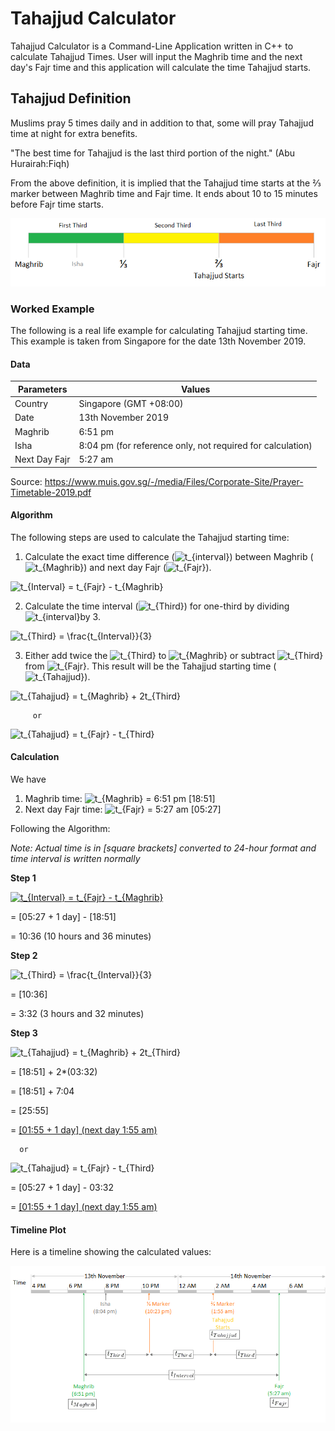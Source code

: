# Tahajjud Calculator
Tahajjud Calculator is a Command-Line Application written in C++ to calculate Tahajjud Times. User will input the Maghrib time and the next day's Fajr time and this application will calculate the time Tahajjud starts. 

## Tahajjud Definition

Muslims pray 5 times daily and in addition to that, some will pray Tahajjud time at night for extra benefits. 

"The best time for Tahajjud is the last third portion of the night." (Abu Hurairah:Fiqh)

From the above definition, it is implied that the Tahajjud time starts at the ⅔ marker between Maghrib time and Fajr time. It ends about 10 to 15 minutes before Fajr time starts. 


![](/DefinitionTimeline.png)



### Worked Example 

The following is a real life example for calculating Tahajjud starting time. This example is taken from Singapore for the date 13th November 2019. 

#### Data 

| Parameters    | Values                                                     |
| ------------- | ---------------------------------------------------------- |
| Country       | Singapore (GMT +08:00)                                     |
| Date          | 13th November 2019                                         |
| Maghrib       | 6:51 pm                                                    |
| Isha          | 8:04 pm (for reference only, not required for calculation) |
| Next Day Fajr | 5:27 am                                                    |

Source: https://www.muis.gov.sg/-/media/Files/Corporate-Site/Prayer-Timetable-2019.pdf



#### Algorithm 

The following steps are used to calculate the Tahajjud starting time: 

1. Calculate the exact time difference (<img src="https://latex.codecogs.com/gif.latex?t_{interval}" title="t_{interval}" />) between Maghrib (<img src="https://latex.codecogs.com/gif.latex?t_{Maghrib}" title="t_{Maghrib}" />) and next day Fajr (<img src="https://latex.codecogs.com/gif.latex?t_{Fajr}" title="t_{Fajr}" />). 

<img src="https://latex.codecogs.com/gif.latex?t_{Interval}&space;=&space;t_{Fajr}&space;-&space;t_{Maghrib}" title="t_{Interval} = t_{Fajr} - t_{Maghrib}" />

2. Calculate the time interval (<img src="https://latex.codecogs.com/gif.latex?t_{Third}" title="t_{Third}" />) for one-third by dividing <img src="https://latex.codecogs.com/gif.latex?t_{interval}" title="t_{interval}" />by 3. 
   
<img src="https://latex.codecogs.com/gif.latex?t_{Third}&space;=&space;\frac{t_{Interval}}{3}" title="t_{Third} = \frac{t_{Interval}}{3}" />

3. Either add twice the <img src="https://latex.codecogs.com/gif.latex?t_{Third}" title="t_{Third}" /> to <img src="https://latex.codecogs.com/gif.latex?t_{Maghrib}" title="t_{Maghrib}" /> or subtract <img src="https://latex.codecogs.com/gif.latex?t_{Third}" title="t_{Third}" /> from <img src="https://latex.codecogs.com/gif.latex?t_{Fajr}" title="t_{Fajr}" />. This result will be the Tahajjud starting time (<img src="https://latex.codecogs.com/gif.latex?t_{Tahajjud}" title="t_{Tahajjud}" />). 

<img src="https://latex.codecogs.com/gif.latex?t_{Tahajjud}&space;=&space;t_{Maghrib}&space;&plus;&space;2t_{Third}" title="t_{Tahajjud} = t_{Maghrib} + 2t_{Third}" />

         or
   
<img src="https://latex.codecogs.com/gif.latex?t_{Tahajjud}&space;=&space;t_{Fajr}&space;-&space;t_{Third}" title="t_{Tahajjud} = t_{Fajr} - t_{Third}" />



#### Calculation 

We have 

1. Maghrib time: <img src="https://latex.codecogs.com/gif.latex?t_{Maghrib}" title="t_{Maghrib}" /> = 6:51 pm [18:51]
2. Next day Fajr time: <img src="https://latex.codecogs.com/gif.latex?t_{Fajr}" title="t_{Fajr}" /> = 5:27 am [05:27]

Following the Algorithm:

*Note: Actual time is in [square brackets] converted to 24-hour format and time interval is written normally* 

**Step 1**

<a href="https://www.codecogs.com/eqnedit.php?latex=t_{Interval}&space;=&space;t_{Fajr}&space;-&space;t_{Maghrib}" target="_blank"><img src="https://latex.codecogs.com/gif.latex?t_{Interval}&space;=&space;t_{Fajr}&space;-&space;t_{Maghrib}" title="t_{Interval} = t_{Fajr} - t_{Maghrib}" /></a> 

= [05:27 + 1 day] - [18:51]

= 10:36 (10 hours and 36 minutes)

**Step 2**

<img src="https://latex.codecogs.com/gif.latex?t_{Third}&space;=&space;\frac{t_{Interval}}{3}" title="t_{Third} = \frac{t_{Interval}}{3}" />

= [10:36]

= 3:32 (3 hours and 32 minutes)

**Step 3**

<img src="https://latex.codecogs.com/gif.latex?t_{Tahajjud}&space;=&space;t_{Maghrib}&space;&plus;&space;2t_{Third}" title="t_{Tahajjud} = t_{Maghrib} + 2t_{Third}" />

= [18:51] + 2*(03:32)

= [18:51] + 7:04

= [25:55]

= <u>[01:55 + 1 day] (next day 1:55 am)</u>

      or 

<img src="https://latex.codecogs.com/gif.latex?t_{Tahajjud}&space;=&space;t_{Fajr}&space;-&space;t_{Third}" title="t_{Tahajjud} = t_{Fajr} - t_{Third}" />

= [05:27 + 1 day] - 03:32

= <u>[01:55 + 1 day] (next day 1:55 am)</u>



#### Timeline Plot 

Here is a timeline showing the calculated values: 

![](/SolutionTimeline.png)

